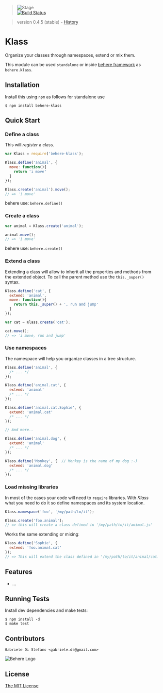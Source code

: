 > ![Stage](https://github.com/behere/behere.github.com/raw/master/assets/stage/production.png)  
[![Build Status](https://secure.travis-ci.org/behere/behere-klass.png)](http://travis-ci.org/behere/behere-klass)

> version 0.4.5 (stable) - [History](https://github.com/behere/behere-klass/blob/master/HISTORY.md)

# Klass
  
  Organize your classes through namespaces, extend or mix them.
  
  This module can be used `standalone` or inside [behere framework](http://github.com/behere/behere) as `behere.klass`.

## Installation

Install this using `npm` as follows for standalone use

    $ npm install behere-klass

## Quick Start

### Define a class

This will *register* a class.

```javascript
var Klass = require('behere-klass');

Klass.define('animal', {
  move: function(){
    return 'i move'
  }
});

Klass.create('animal').move();
// => 'i move'
```

behere use: `behere.define()`

### Create a class

```javascript
var animal = Klass.create('animal');

animal.move();
// => 'i move'
```

behere use: `behere.create()`

### Extend a class

Extending a class will allow to inherit all the properties and methods from the extended object.
To call the parent method use the `this._super()` syntax.

```javascript
Klass.define('cat', {
  extend: 'animal',
  move: function(){
    return this._super() + ', run and jump'
  }
});

var cat = Klass.create('cat');

cat.move();
// => 'i move, run and jump'
```

### Use namespaces

The namespace will help you organize classes in a tree structure.

```javascript
Klass.define('animal', {
  /* ... */
});

Klass.define('animal.cat', {
  extend: 'animal'
  /* ... */
});

Klass.define('animal.cat.Sophie', {
  extend: 'animal.cat'
  /* ... */
});

// And more..

Klass.define('animal.dog', {
  extend: 'animal'
  /* ... */
});

Klass.define('Monkey', {  // Monkey is the name of my dog :-)
  extend: 'animal.dog'
  /* ... */
});
```

### Load missing libraries

In most of the cases your code will need to `require` libraries.
With *Klass* what you need to do it so define namespaces and its system location.

```javascript
Klass.namespace('foo', '/my/path/to/it');

Klass.create('foo.animal');
// => this will create a class defined in '/my/path/to/it/animal.js'
```

Works the same extending or mixing:

```javascript
Klass.define('Sophie', {
  extend: 'foo.animal.cat'
});
// => This will extend the class defined in '/my/path/to/it/animal/cat.js'
```

## Features

  * ...

## Running Tests

Install dev dependencies and make tests:

    $ npm install -d
    $ make test

## Contributors

```
Gabriele Di Stefano <gabriele.ds@gmail.com>
```

![Behere Logo](https://github.com/behere/behere.github.com/raw/master/assets/behere_logo.png)

## License 

[The MIT License](https://github.com/behere/behere-klass/blob/master/LICENSE)
